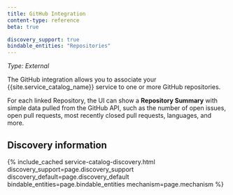 ```yaml
---
title: GitHub Integration
content-type: reference
beta: true

discovery_support: true
bindable_entities: "Repositories"
---
```


_Type: External_

The GitHub integration allows you to associate your {{site.service_catalog_name}} service to one or more GitHub repositories. 

For each linked Repository, the UI can show a **Repository Summary** with simple data pulled from the GitHub API, such as the number of open issues, open pull requests, most recently closed pull requests, languages, and more.

## Discovery information

<!-- vale off-->

{% include_cached service-catalog-discovery.html 
   discovery_support=page.discovery_support
   discovery_default=page.discovery_default
   bindable_entities=page.bindable_entities
   mechanism=page.mechanism %}

<!-- vale on-->
